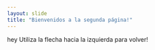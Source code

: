 ```yaml
---
layout: slide
title: "Bienvenidos a la segunda página!"
---
```

hey
Utiliza la flecha hacia la izquierda para volver!
